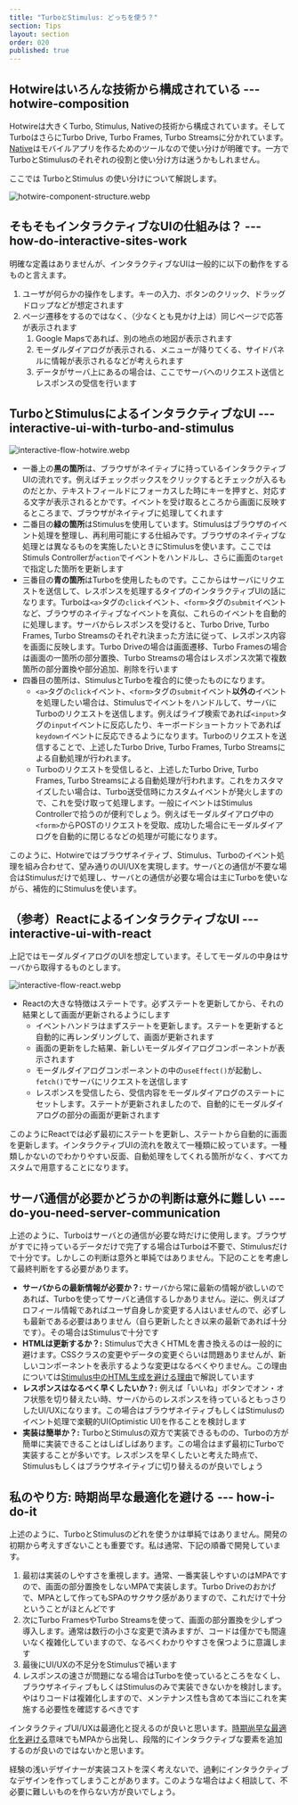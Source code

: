 ```yaml
---
title: "TurboとStimulus: どっちを使う？"
section: Tips
layout: section
order: 020
published: true
---
```


## Hotwireはいろんな技術から構成されている --- hotwire-composition

Hotwireは大きくTurbo, Stimulus, Nativeの技術から構成されています。そしてTurboはさらにTurbo Drive, Turbo Frames, Turbo Streamsに分かれています。[Native](https://native.hotwired.dev)はモバイルアプリを作るためのツールなので使い分けが明確です。一方でTurboとStimulusのそれぞれの役割と使い分け方は迷うかもしれません。

ここでは TurboとStimulus の使い分けについて解説します。

![hotwire-component-structure.webp](content_images/hotwire-component-structure.webp)


## そもそもインタラクティブなUIの仕組みは？ --- how-do-interactive-sites-work

明確な定義はありませんが、インタラクティブなUIは一般的に以下の動作をするものと言えます。

1. ユーザが何らかの操作をします。キーの入力、ボタンのクリック、ドラッグドロップなどが想定されます
2. ページ遷移をするのではなく、（少なくとも見かけ上は）同じページで応答が表示されます
   1. Google Mapsであれば、別の地点の地図が表示されます
   2. モーダルダイアログが表示される、メニューが降りてくる、サイドパネルに情報が表示されるなどが考えられます
   3. データがサーバ上にあるの場合は、ここでサーバへのリクエスト送信とレスポンスの受信を行います

## TurboとStimulusによるインタラクティブなUI --- interactive-ui-with-turbo-and-stimulus

![interactive-flow-hotwire.webp](content_images/interactive-flow-hotwire.webp)

* 一番上の**黒の箇所**は、ブラウザがネイティブに持っているインタラクティブUIの流れです。例えばチェックボックスをクリックするとチェックが入るものだとか、テキストフィールドにフォーカスした時にキーを押すと、対応する文字が表示されるとかです。イベントを受け取るところから画面に反映するところまで、ブラウザがネイティブに処理してくれます
* 二番目の<span class="text-green-600">**緑の箇所**</span>はStimulusを使用しています。Stimulusはブラウザのイベント処理を整理し、再利用可能にする仕組みです。ブラウザのネイティブな処理とは異なるものを実施したいときにStimulusを使います。ここではStimuls Controllerが`action`でイベントをハンドルし、さらに画面の`target`で指定した箇所を更新します
* 三番目の<span class="text-blue-600">**青の箇所**</span>はTurboを使用したものです。ここからはサーバにリクエストを送信して、レスポンスを処理するタイプのインタラクティブUIの話になります。Turboは`<a>`タグの`click`イベント、`<form>`タグの`submit`イベントなど、ブラウザのネイティブなイベントを真似、これらのイベントを自動的に処理します。サーバからレスポンスを受けると、Turbo Drive, Turbo Frames, Turbo Streamsのそれぞれ決まった方法に従って、レスポンス内容を画面に反映します。Turbo Driveの場合は画面遷移、Turbo Framesの場合は画面の一箇所の部分置換、Turbo Streamsの場合はレスポンス次第で複数箇所の部分置換や部分追加、削除を行います
* 四番目の箇所は、StimulusとTurboを複合的に使ったものになります。
  * `<a>`タグの`click`イベント、`<form>`タグの`submit`イベント**以外の**イベントを処理したい場合は、Stimulusでイベントをハンドルして、サーバにTurboのリクエストを送信します。例えばライブ検索であれば`<input>`タグの`input`イベントに反応したり、キーボードショートカットであれば`keydown`イベントに反応できるようになります。Turboのリクエストを送信することで、上述したTurbo Drive, Turbo Frames, Turbo Streamsによる自動処理が行われます。
  * Turboのリクエストを受信しると、上述したTurbo Drive, Turbo Frames, Turbo Streamsによる自動処理が行われます。これをカスタマイズしたい場合は、Turbo送受信時にカスタムイベントが発火しますので、これを受け取って処理します。一般にイベントはStimulus Controllerで拾うのが便利でしょう。例えばモーダルダイアログ中の`<form>`からPOSTのリクエストを受取、成功した場合にモーダルダイアログを自動的に閉じるなどの処理が可能になります。

このように、Hotwireではブラウザネイティブ、Stimulus、Turboのイベント処理を組み合わせて、望み通りのUI/UXを実現します。サーバとの通信が不要な場合はStimulusだけで処理し、サーバとの通信が必要な場合は主にTurboを使いながら、補佐的にStimulusを使います。

## （参考）ReactによるインタラクティブなUI --- interactive-ui-with-react

上記ではモーダルダイアログのUIを想定しています。そしてモーダルの中身はサーバから取得するものとします。

![interactive-flow-react.webp](content_images/interactive-flow-react.webp)


* Reactの大きな特徴はステートです。必ずステートを更新してから、それの結果として画面が更新されるようにします
    * イベントハンドラはまずステートを更新します。ステートを更新すると自動的に再レンダリングして、画面が更新されます
    * 画面の更新をした結果、新しいモーダルダイアログコンポーネントが表示されます
    * モーダルダイアログコンポーネントの中の`useEffect()`が起動し、`fetch()`でサーバにリクエストを送信します
    * レスポンスを受信したら、受信内容をモーダルダイアログのステートにセットします。ステートが更新されましたので、自動的にモーダルダイアログの部分の画面が更新されます

このようにReactでは必ず最初にステートを更新し、ステートから自動的に画面を更新します。インタラクティブUIの流れを敢えて一種類に絞っています。一種類しかないのでわかりやすい反面、自動処理をしてくれる箇所がなく、すべてカスタムで用意することになります。

## サーバ通信が必要かどうかの判断は意外に難しい --- do-you-need-server-communication

上述のように、Turboはサーバとの通信が必要な時だけに使用します。ブラウザがすでに持っているデータだけで完了する場合はTurboは不要で、Stimulusだけで十分です。しかしこの判断は意外と単純ではありません。下記のことを考慮して最終判断をする必要があります。

* **サーバからの最新情報が必要か？:** サーバから常に最新の情報が欲しいのであれば、Turboを使ってサーバと通信するしかありません。逆に、例えばプロフィール情報であればユーザ自身しか変更する人はいませんので、必ずしも最新である必要はありません（自ら更新したとき以来の最新であれば十分です）。その場合はStimulusで十分です
* **HTMLは更新するか？:** Stimulusで大きくHTMLを書き換えるのは一般的に避けます。CSSクラスの変更やデータの変更ぐらいは問題ありませんが、新しいコンポーネントを表示するような変更はなるべくやりません。この理由については[Stimulus中のHTML生成を避ける理由](/concepts/why-avoid-rendering-html-in-stimulus)で解説しています
* **レスポンスはなるべく早くしたいか？:** 例えば「いいね」ボタンでオン・オフ状態を切り替えたい時、サーバからのレスポンスを待っているともっさりしたUI/UXになります。この場合はブラウザネイティブもしくはStimulusのイベント処理で楽観的UI(Optimistic UI)を作ることを検討します
* **実装は簡単か？:** TurboとStimulusの双方で実装できるものの、Turboの方が簡単に実装できることはしばしばあります。この場合はまず最初にTurboで実装することが多いです。レスポンスを早くしたいと考えた時点で、Stimulusもしくはブラウザネイティブに切り替えるのが良いでしょう

## 私のやり方: 時期尚早な最適化を避ける --- how-i-do-it

上述のように、TurboとStimulusのどれを使うかは単純ではありません。開発の初期から考えすぎないことも重要です。私は通常、下記の順番で開発しています。

1. 最初は実装のしやすさを重視します。通常、一番実装しやすいのはMPAですので、画面の部分置換をしないMPAで実装します。Turbo Driveのおかげで、MPAとして作ってもSPAのサクサク感がありますので、これだけで十分ということがほとんどです
2. 次にTurbo FramesやTurbo Streamsを使って、画面の部分置換を少しずつ導入します。通常は数行の小さな変更で済みますが、コードは僅かでも間違いなく複雑化していますので、なるべくわかりやすさを保つように意識します
3. 最後にUI/UXの不足分をStimulusで補います
4. レスポンスの速さが問題になる場合はTurboを使っているところをなくし、ブラウザネイティブもしくはStimulusのみで実装できないかを検討します。やはりコードは複雑化しますので、メンテナンス性も含めて本当にこれを実施する必要性を確認するべきです

インタラクティブUI/UXは最適化と捉えるのが良いと思います。[時期尚早な最適化を避ける](https://ja.wikipedia.org/wiki/最適化_(情報工学)#最適化する時期)意味でもMPAから出発し、段階的にインタラクティブな要素を追加するのが良いのではないかと思います。

経験の浅いデザイナーが実装コストを深く考えないで、過剰にインタラクティブなデザインを作ってしまうことがあります。このような場合はよく相談して、不必要に難しいものを作らない方が良いでしょう。
